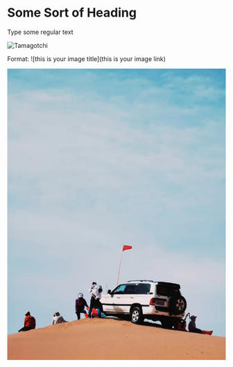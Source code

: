 # Some Sort of Heading

Type some regular text

![Tamagotchi](https://eu-images.contentstack.com/v3/assets/blt781c383a1983f673/bltd934eb51e7700562/63288babaa855a2a336ba7fc/Tamagochi91622.png)

Format:
![this is your image title](this is your image link)

![randomimg](WechatIMG683.jpeg)
